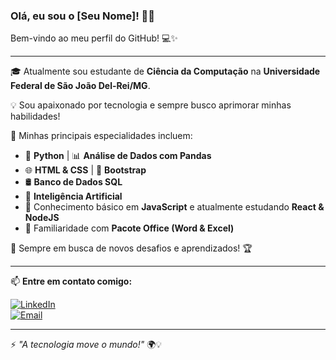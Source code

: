 ### Olá, eu sou o [Seu Nome]! 👋🚀

Bem-vindo ao meu perfil do GitHub! 💻✨

---

🎓 Atualmente sou estudante de **Ciência da Computação** na **Universidade Federal de São João Del-Rei/MG**.

💡 Sou apaixonado por tecnologia e sempre busco aprimorar minhas habilidades! 

🚀 Minhas principais especialidades incluem:

- 🐍 **Python** | 📊 **Análise de Dados com Pandas**
- 🌐 **HTML & CSS** | 🎨 **Bootstrap**
- 🛢️ **Banco de Dados SQL**
- 🤖 **Inteligência Artificial**
- 📌 Conhecimento básico em **JavaScript** e atualmente estudando **React & NodeJS**
- 📑 Familiaridade com **Pacote Office (Word & Excel)**

🔎 Sempre em busca de novos desafios e aprendizados! 🏆

---

📫 **Entre em contato comigo:**

[![LinkedIn](https://img.shields.io/badge/LinkedIn-blue?style=for-the-badge&logo=linkedin)](https://www.linkedin.com/in/pedro-machado-14915b310/)  
[![Email](https://img.shields.io/badge/Email-red?style=for-the-badge&logo=gmail)](mailto:pedroamcrc@gmail.com)

---

⚡ _"A tecnologia move o mundo!"_ 🌍💡
